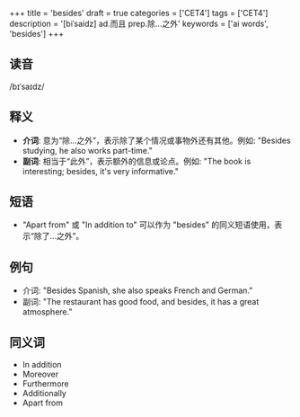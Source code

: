 +++
title = 'besides'
draft = true
categories = ['CET4']
tags = ['CET4']
description = '[biˈsaidz] ad.而且 prep.除…之外'
keywords = ['ai words', 'besides']
+++

## 读音
/bɪˈsaɪdz/

## 释义
- **介词**: 意为“除…之外”，表示除了某个情况或事物外还有其他。例如: "Besides studying, he also works part-time."
- **副词**: 相当于“此外”，表示额外的信息或论点。例如: "The book is interesting; besides, it's very informative."

## 短语
- "Apart from" 或 "In addition to" 可以作为 "besides" 的同义短语使用，表示“除了...之外”。

## 例句
- 介词: "Besides Spanish, she also speaks French and German."
- 副词: "The restaurant has good food, and besides, it has a great atmosphere."

## 同义词
- In addition
- Moreover
- Furthermore
- Additionally
- Apart from

